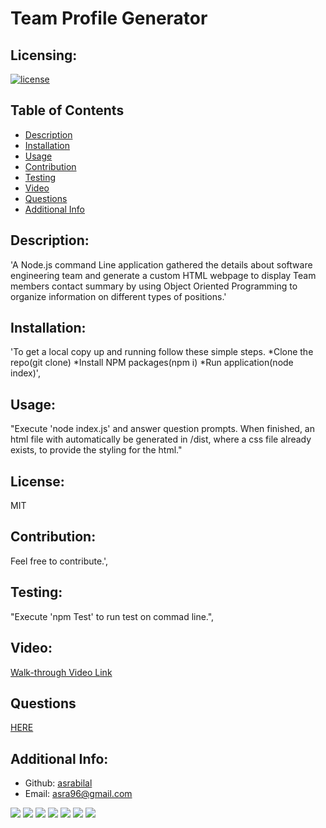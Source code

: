 # Team Profile Generator

  ## Licensing:
  [![license](https://img.shields.io/badge/license-MIT-blue)](https://shields.io)

  ## Table of Contents 
  - [Description](#description)
  - [Installation](#installation)
  - [Usage](#usage)
  - [Contribution](#contribution)
  - [Testing](#testing)
  - [Video](#video)
  - [Questions](#questions)
  - [Additional Info](#additional-info)
 

  ## Description:
  'A Node.js command Line application gathered the details about software engineering team and generate a custom HTML webpage to display Team members contact summary  by using Object Oriented Programming to organize information on different types of positions.'

  ## Installation:
  'To get a local copy up and running follow these simple steps. *Clone the repo(git clone)           *Install NPM packages(npm i)                *Run application(node index)',

  ## Usage:
  "Execute 'node index.js' and answer question prompts. When finished, an html file with automatically be generated in /dist, where a css file already exists, to provide the styling for the html."

  ## License:
  MIT

  ## Contribution:
  Feel free to contribute.',

  ## Testing:
  "Execute 'npm Test' to run test on commad line.",

  ## Video:
 [Walk-through Video Link](https://photos.google.com/album/AF1QipOK2vBxMGkDHhTI9PQkSfIgW2SZ7Rai3Ufypz8I)
   

  ## Questions
  [HERE](https://github.com/asrabilal)

   
  
  ## Additional Info:
  - Github: [asrabilal](https://github.com/asrabilal)
  - Email: asra96@gmail.com
  
  <p>
    <img src="https://img.shields.io/badge/-HTML-neon" />
    <img src="https://img.shields.io/badge/-CSS-lightgrey" />
    <img src="https://img.shields.io/badge/-JavaScript-purple" />
    <img src="https://img.shields.io/badge/-Node-green" />
    <img src="https://img.shields.io/badge/-OOP-blue" />
    <img src="https://img.shields.io/badge/-npm-yellow" />
    <img src="https://img.shields.io/badge/-Jest-orange" />
</p>
